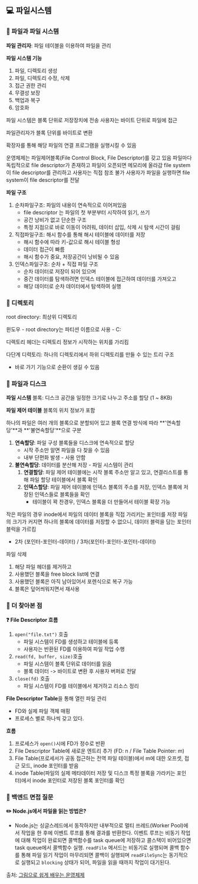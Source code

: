 ## 💻 파일시스템

### 📌 파일과 파일 시스템

**파일 관리자**: 파일 테이블을 이용하여 파일을 관리

**파일 시스템 기능**

1. 파일, 디렉토리 생성
2. 파일, 디렉토리 수정, 삭제
3. 접근 권한 관리
4. 무결성 보장
5. 백업과 복구
6. 암호화

파일 시스템은 블록 단위로 저장장치에 전송
사용자는 바이트 단위로 파일에 접근

파일관리자가 블록 단위를 바이트로 변환

확장자를 통해 해당 파일의 연결 프로그램을 실행시킬 수 있음

운영체제는 파일제어블록(File Control Block, File Descriptor)를 갖고 있음
파일마다 독립적으로 file descriptor가 존재하고 파일이 오픈되면 메모리에 올라감
file system이 file descriptor를 관리하고 사용자는 직접 참조 불가
사용자가 파일을 실행하면 file system이 file descriptor를 전달

**파일 구조**

1. 순차파일구조: 파일의 내용이 연속적으로 이어져있음
    - file descriptor 는 파일의 첫 부분부터 시작하여 읽기, 쓰기
    - 공간 낭비가 없고 단순한 구조
    - 특정 지점으로 바로 이동이 어려워, 데이터 삽입, 삭제 시 탐색 시간이 걸림
2. 직접파일구조: 해시 함수를 통해 해시 테이블에 데이터를 저장
    - 해시 함수에 따라 키-값으로 해시 테이블 형성
    - 데이터 접근이 빠름
    - 해시 함수가 중요, 저장공간이 낭비될 수 있음
3. 인덱스파일구조: 순차 + 직접 파일 구조
    - 순차 데이터로 저장이 되어 있으며
    - 중간 데이터를 탐색하려면 인덱스 테이블에 접근하여 데이터를 가져오고
    - 해당 데이터로 순차 데이터에서 탐색하여 실행

### 📌 디렉토리

root directory: 최상위 디렉토리

윈도우 - root directory는 파티션 이름으로 사용 - C:

디렉토리 헤더는 디렉토리 정보가 시작하는 위치를 가리킴

다단계 디력토리: 하나의 디렉토리에서 하위 디렉토리를 만들 수 있는 트리 구조

-   바로 가기 기능으로 순환이 생길 수 있음

### 📌 파일과 디스크

**파일 시스템**
블록: 디스크 공간을 일정한 크기로 나누고 주소를 할당 (1 ~ 8KB)

**파일 제어 테이블**
블록의 위치 정보가 포함

하나의 파일은 여러 개의 블록으로 분할되어 있고 블록 연결 방식에 따라 **'연속할당'**과 **'불연속할당'**으로 구분

1. **연속할당**: 파일 구성 블록들을 디스크에 연속적으로 할당
    - 시작 주소만 알면 파일을 다 찾을 수 있음
    - 내부 단편화 발생 - 사용 안함
2. **불연속할당**: 데이터를 분산해 저장 - 파일 시스템이 관리
    1. **연결할당**: 파일 제어 테이블에는 시작 블록 주소만 알고 있고, 연결리스트를 통해 파일 할당 테이블에서 블록 확인
    2. **인덱스할당**: 파일 제어 테이블에 인덱스 블록의 주소를 저장, 인덱스 블록에 저장된 인덱스들로 블록들을 확인
        - 테이블이 꽉 찬경우, 인덱스 블록을 더 만들어서 테이블 확장 가능

작은 파일의 경우 inode에서 파일의 데이터 블록을 직접 가리키는 포인터를 저장
파일의 크기가 커지면 하나의 블록에 데이터를 저장할 수 없으니, 데이터 블럭을 담는 포인터 블럭을 가르킴

-   2차 (포인터-포인터-데이터) / 3차(포인터-포인터-포인터-데이터)

파일 삭제

1. 해당 파일 헤더를 제거하고
2. 사용했던 블록을 free block list에 연결
3. 사용했던 블록은 아직 남아있어서 포렌식으로 복구 가능
4. 블록은 덮어씌워지면서 재사용

### 📌 더 찾아본 점

**❓ File Descriptor 흐름**

1. `open("file.txt")` 호출
    - 파일 시스템이 FD를 생성하고 테이블에 등록
    - 사용자는 반환된 FD를 이용하여 파일 작업 수행
2. `read(fd, buffer, size)`호출
    - 파일 시스템이 블록 단위로 데이터를 읽음
    - 블록 데이터 -> 바이트로 변환 후 사용자 버퍼로 전달
3. `close(fd)` 호출
    - 파일 시스템이 FD를 테이블에서 제거하고 리소스 정리

**File Descriptor Table**을 통해 열린 파일 관리

-   FD와 실제 파일 객체 매핑
-   프로세스 별로 하나씩 갖고 있다.

**흐름**

1. 프로세스가 `open()`시에 FD가 정수로 반환
2. File Descriptor Table에 새로운 엔트리 추가 (FD: n / File Table Pointer: m)
3. File Table(프로세서가 공동 접근하는 전역 파일 테이블)에서 m에 대한 오프셋, 접근 모드, inode 포인터를 받음
4. inode Table(파일의 실제 메타데이터 저장 및 디스크 특정 블록을 가라키는 포인터)에서 inode 포인터로 저장된 블록 포인터를 확인

### 📌 백엔드 면접 질문

**✏️ Node.js에서 파일을 읽는 방법은?**

-   Node.js는 싱글스레드에서 동작하지만 내부적으로 멀티 쓰레드(Worker Pool)에서 작업을 한 후에 이벤트 루프를 통해 결과를 반환한다. 이벤트 루프는 비동기 작업에 대해 작업이 완료되면 콜백함수를 task queue에 저장하고 콜스택이 비어있으면 task queue에서 콜백함수 실행. `readFile` 메서드는 비동기로 실행되며 콜백 함수를 통해 파일 읽기 작업이 마무리되면 콜백이 실행되며 `readFileSync`는 동기적으로 실행되고 `blocking` 상태가 되어, 파일을 읽을 때까지 작업이 대기된다.

출처: [그림으로 쉽게 배우는 운영체제](https://www.inflearn.com/course/%EB%B9%84%EC%A0%84%EA%B3%B5%EC%9E%90-%EC%9A%B4%EC%98%81%EC%B2%B4%EC%A0%9C/dashboard)
